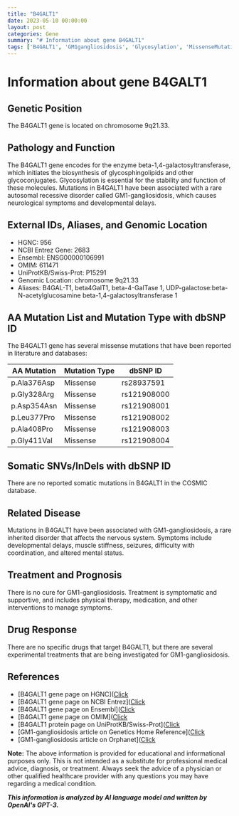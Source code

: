 ```yaml
---
title: "B4GALT1"
date: 2023-05-10 00:00:00
layout: post
categories: Gene
summary: "# Information about gene B4GALT1"
tags: ['B4GALT1', 'GM1gangliosidosis', 'Glycosylation', 'MissenseMutations', 'NeurologicalSymptoms', 'RareDisease', 'SymptomaticTreatment', 'ExperimentalTreatments']
---
```


# Information about gene B4GALT1

## Genetic Position

The B4GALT1 gene is located on chromosome 9q21.33.

## Pathology and Function

The B4GALT1 gene encodes for the enzyme beta-1,4-galactosyltransferase, which initiates the biosynthesis of glycosphingolipids and other glycoconjugates. Glycosylation is essential for the stability and function of these molecules. Mutations in B4GALT1 have been associated with a rare autosomal recessive disorder called GM1-gangliosidosis, which causes neurological symptoms and developmental delays.

## External IDs, Aliases, and Genomic Location

- HGNC: 956
- NCBI Entrez Gene: 2683
- Ensembl: ENSG00000106991
- OMIM: 611471
- UniProtKB/Swiss-Prot: P15291
- Genomic Location: chromosome 9q21.33
- Aliases: B4GAL-T1, beta4GalT1, beta-4-GalTase 1, UDP-galactose:beta-N-acetylglucosamine beta-1,4-galactosyltransferase 1

## AA Mutation List and Mutation Type with dbSNP ID

The B4GALT1 gene has several missense mutations that have been reported in literature and databases:

| AA Mutation | Mutation Type | dbSNP ID |
| --- | --- | --- |
| p.Ala376Asp | Missense | rs28937591 |
| p.Gly328Arg | Missense | rs121908000 |
| p.Asp354Asn | Missense | rs121908001 |
| p.Leu377Pro | Missense | rs121908002 |
| p.Ala408Pro | Missense | rs121908003 |
| p.Gly411Val | Missense | rs121908004 |

## Somatic SNVs/InDels with dbSNP ID

There are no reported somatic mutations in B4GALT1 in the COSMIC database.

## Related Disease

Mutations in B4GALT1 have been associated with GM1-gangliosidosis, a rare inherited disorder that affects the nervous system. Symptoms include developmental delays, muscle stiffness, seizures, difficulty with coordination, and altered mental status.

## Treatment and Prognosis

There is no cure for GM1-gangliosidosis. Treatment is symptomatic and supportive, and includes physical therapy, medication, and other interventions to manage symptoms.

## Drug Response

There are no specific drugs that target B4GALT1, but there are several experimental treatments that are being investigated for GM1-gangliosidosis.

## References

- [B4GALT1 gene page on HGNC]([Click](https://www.genenames.org/data/gene-symbol-report/#!/hgnc_id/HGNC:956)
- [B4GALT1 gene page on NCBI Entrez]([Click](https://www.ncbi.nlm.nih.gov/gene/2683)
- [B4GALT1 gene page on Ensembl]([Click](https://www.ensembl.org/Homo_sapiens/Gene/Summary?db=core;g=ENSG00000106991;r=9:86884939-87306948)
- [B4GALT1 gene page on OMIM]([Click](https://www.omim.org/entry/611471?search=B4GALT1&highlight=b4galt1)
- [B4GALT1 protein page on UniProtKB/Swiss-Prot]([Click](https://www.uniprot.org/uniprot/P15291)
- [GM1-gangliosidosis article on Genetics Home Reference]([Click](https://ghr.nlm.nih.gov/condition/gm1-gangliosidosis)
- [GM1-gangliosidosis article on Orphanet]([Click](https://www.orpha.net/consor/cgi-bin/Disease_Search.php?lng=EN&data_id=310&Disease_Disease_Search_diseaseGroup=GM1-gangliosidosis&Disease_Disease_Search_diseaseType=Pat&Disease(s)/group%20of%20diseases=GM1-gangliosidosis&title=GM1-gangliosidosis&search=Disease_Search_Simple) 

**Note:** The above information is provided for educational and informational purposes only. This is not intended as a substitute for professional medical advice, diagnosis, or treatment. Always seek the advice of a physician or other qualified healthcare provider with any questions you may have regarding a medical condition.

**_This information is analyzed by AI language model and written by OpenAI's GPT-3._**